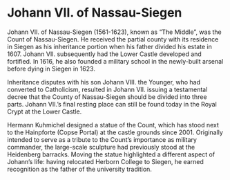 # Johann VII. of Nassau-Siegen

Johann VII. of Nassau-Siegen (1561-1623), known as “The Middle”, was the Count of Nassau-Siegen. He received the partial county with its residence in Siegen as his inheritance portion when his father divided his estate in 1607. Johann VII. subsequently had the Lower Castle developed and fortified. In 1616, he also founded a military school in the newly-built arsenal before dying in Siegen in 1623.

Inheritance disputes with his son Johann VIII. the Younger, who had converted to Catholicism, resulted in Johann VII. issuing a testamental decree that the County of Nassau-Siegen should be divided into three parts.  Johann VII.’s final resting place can still be found today in the Royal Crypt at the Lower Castle. 

Hermann Kuhmichel designed a statue of the Count, which has stood next to the Hainpforte (Copse Portal) at the castle grounds since 2001. Originally intended to serve as a tribute to the Count’s importance as military commander, the large-scale sculpture had previously stood at the Heidenberg barracks. Moving the statue highlighted a different aspect of Johann’s life: having relocated Herborn College to Siegen, he earned recognition as the father of the university tradition.
